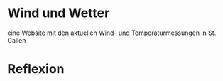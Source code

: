 # Wind und Wetter
eine Website mit den aktuellen Wind- und Temperaturmessungen in St. Gallen


# Reflexion